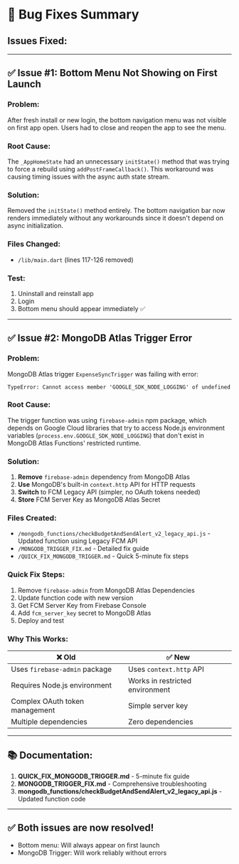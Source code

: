 # 🐛 Bug Fixes Summary

## Issues Fixed:

---

## ✅ Issue #1: Bottom Menu Not Showing on First Launch

### **Problem:**
After fresh install or new login, the bottom navigation menu was not visible on first app open. Users had to close and reopen the app to see the menu.

### **Root Cause:**
The `_AppHomeState` had an unnecessary `initState()` method that was trying to force a rebuild using `addPostFrameCallback()`. This workaround was causing timing issues with the async auth state stream.

### **Solution:**
Removed the `initState()` method entirely. The bottom navigation bar now renders immediately without any workarounds since it doesn't depend on async initialization.

### **Files Changed:**
- `/lib/main.dart` (lines 117-126 removed)

### **Test:**
1. Uninstall and reinstall app
2. Login
3. Bottom menu should appear immediately ✅

---

## ✅ Issue #2: MongoDB Atlas Trigger Error

### **Problem:**
MongoDB Atlas trigger `ExpenseSyncTrigger` was failing with error:
```
TypeError: Cannot access member 'GOOGLE_SDK_NODE_LOGGING' of undefined
```

### **Root Cause:**
The trigger function was using `firebase-admin` npm package, which depends on Google Cloud libraries that try to access Node.js environment variables (`process.env.GOOGLE_SDK_NODE_LOGGING`) that don't exist in MongoDB Atlas Functions' restricted runtime.

### **Solution:**
1. **Remove** `firebase-admin` dependency from MongoDB Atlas
2. **Use** MongoDB's built-in `context.http` API for HTTP requests
3. **Switch** to FCM Legacy API (simpler, no OAuth tokens needed)
4. **Store** FCM Server Key as MongoDB Atlas Secret

### **Files Created:**
- `/mongodb_functions/checkBudgetAndSendAlert_v2_legacy_api.js` - Updated function using Legacy FCM API
- `/MONGODB_TRIGGER_FIX.md` - Detailed fix guide
- `/QUICK_FIX_MONGODB_TRIGGER.md` - Quick 5-minute fix steps

### **Quick Fix Steps:**
1. Remove `firebase-admin` from MongoDB Atlas Dependencies
2. Update function code with new version
3. Get FCM Server Key from Firebase Console
4. Add `fcm_server_key` secret to MongoDB Atlas
5. Deploy and test

### **Why This Works:**
| ❌ Old | ✅ New |
|--------|--------|
| Uses `firebase-admin` package | Uses `context.http` API |
| Requires Node.js environment | Works in restricted environment |
| Complex OAuth token management | Simple server key |
| Multiple dependencies | Zero dependencies |

---

## 📚 Documentation:

1. **QUICK_FIX_MONGODB_TRIGGER.md** - 5-minute fix guide
2. **MONGODB_TRIGGER_FIX.md** - Comprehensive troubleshooting
3. **mongodb_functions/checkBudgetAndSendAlert_v2_legacy_api.js** - Updated function code

---

## ✅ Both issues are now resolved!

- Bottom menu: Will always appear on first launch
- MongoDB Trigger: Will work reliably without errors

